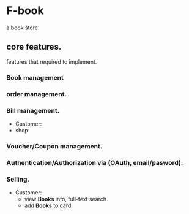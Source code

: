 # F-book
  a book store.

## core features.
   features that required to implement.
### Book management
### order management.
### Bill management.
   + Customer:
   + shop:
### Voucher/Coupon management.
### Authentication/Authorization via (OAuth, email/pasword).
### Selling.
  + Customer:
    - view **Books** info, full-text search.
    - add **Books** to card.
